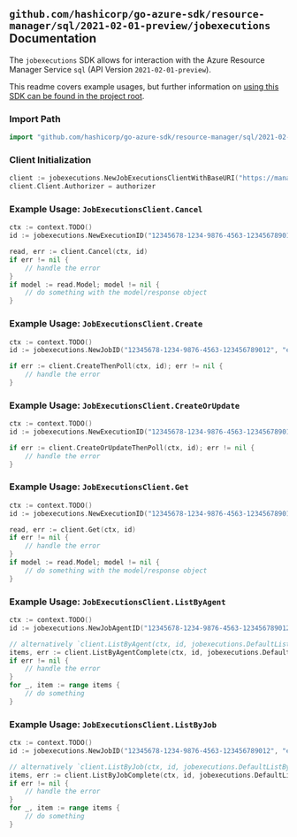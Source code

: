 
## `github.com/hashicorp/go-azure-sdk/resource-manager/sql/2021-02-01-preview/jobexecutions` Documentation

The `jobexecutions` SDK allows for interaction with the Azure Resource Manager Service `sql` (API Version `2021-02-01-preview`).

This readme covers example usages, but further information on [using this SDK can be found in the project root](https://github.com/hashicorp/go-azure-sdk/tree/main/docs).

### Import Path

```go
import "github.com/hashicorp/go-azure-sdk/resource-manager/sql/2021-02-01-preview/jobexecutions"
```


### Client Initialization

```go
client := jobexecutions.NewJobExecutionsClientWithBaseURI("https://management.azure.com")
client.Client.Authorizer = authorizer
```


### Example Usage: `JobExecutionsClient.Cancel`

```go
ctx := context.TODO()
id := jobexecutions.NewExecutionID("12345678-1234-9876-4563-123456789012", "example-resource-group", "serverValue", "jobAgentValue", "jobValue", "jobExecutionIdValue")

read, err := client.Cancel(ctx, id)
if err != nil {
	// handle the error
}
if model := read.Model; model != nil {
	// do something with the model/response object
}
```


### Example Usage: `JobExecutionsClient.Create`

```go
ctx := context.TODO()
id := jobexecutions.NewJobID("12345678-1234-9876-4563-123456789012", "example-resource-group", "serverValue", "jobAgentValue", "jobValue")

if err := client.CreateThenPoll(ctx, id); err != nil {
	// handle the error
}
```


### Example Usage: `JobExecutionsClient.CreateOrUpdate`

```go
ctx := context.TODO()
id := jobexecutions.NewExecutionID("12345678-1234-9876-4563-123456789012", "example-resource-group", "serverValue", "jobAgentValue", "jobValue", "jobExecutionIdValue")

if err := client.CreateOrUpdateThenPoll(ctx, id); err != nil {
	// handle the error
}
```


### Example Usage: `JobExecutionsClient.Get`

```go
ctx := context.TODO()
id := jobexecutions.NewExecutionID("12345678-1234-9876-4563-123456789012", "example-resource-group", "serverValue", "jobAgentValue", "jobValue", "jobExecutionIdValue")

read, err := client.Get(ctx, id)
if err != nil {
	// handle the error
}
if model := read.Model; model != nil {
	// do something with the model/response object
}
```


### Example Usage: `JobExecutionsClient.ListByAgent`

```go
ctx := context.TODO()
id := jobexecutions.NewJobAgentID("12345678-1234-9876-4563-123456789012", "example-resource-group", "serverValue", "jobAgentValue")

// alternatively `client.ListByAgent(ctx, id, jobexecutions.DefaultListByAgentOperationOptions())` can be used to do batched pagination
items, err := client.ListByAgentComplete(ctx, id, jobexecutions.DefaultListByAgentOperationOptions())
if err != nil {
	// handle the error
}
for _, item := range items {
	// do something
}
```


### Example Usage: `JobExecutionsClient.ListByJob`

```go
ctx := context.TODO()
id := jobexecutions.NewJobID("12345678-1234-9876-4563-123456789012", "example-resource-group", "serverValue", "jobAgentValue", "jobValue")

// alternatively `client.ListByJob(ctx, id, jobexecutions.DefaultListByJobOperationOptions())` can be used to do batched pagination
items, err := client.ListByJobComplete(ctx, id, jobexecutions.DefaultListByJobOperationOptions())
if err != nil {
	// handle the error
}
for _, item := range items {
	// do something
}
```
